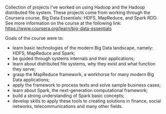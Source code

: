 Collection of projects I've worked on using Hadoop and the Hadoop distributed file system. These projects come from working through the Coursera course, Big Data Essentials: HDFS, MapReduce, and Spark RDD.  See more information on the
course at the following link:
https://www.coursera.org/learn/big-data-essentials

Goals of the course were to:
- learn basic technologies of the modern Big Data landscape, namely: HDFS, MapReduce and Spark;
- be guided through systems internals and their applications;
- learn about distributed file systems, why they exist and what function they serve;
- grasp the MapReduce framework, a workhorse for many modern Big Data applications;
- apply the framework to process texts and solve sample business cases;
- learn about Spark, the next-generation computational framework;
- build a strong understanding of Spark basic concepts;
- develop skills to apply these tools to creating solutions in finance, social networks, telecommunications and many other fields.
